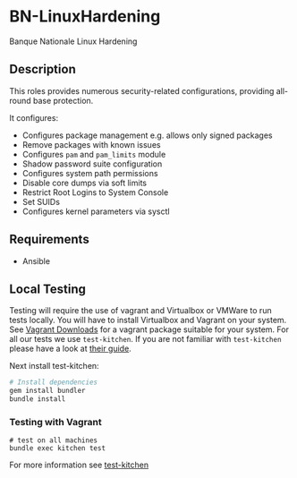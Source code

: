 # BN-LinuxHardening
Banque Nationale Linux Hardening

## Description

This roles provides numerous security-related configurations, providing all-round base protection.

It configures:

 * Configures package management e.g. allows only signed packages
 * Remove packages with known issues
 * Configures `pam` and `pam_limits` module
 * Shadow password suite configuration
 * Configures system path permissions
 * Disable core dumps via soft limits
 * Restrict Root Logins to System Console
 * Set SUIDs
 * Configures kernel parameters via sysctl

## Requirements

* Ansible

## Local Testing


Testing will require the use of vagrant and Virtualbox or VMWare to run tests locally. You will have to install Virtualbox and Vagrant on your system. See [Vagrant Downloads](http://downloads.vagrantup.com/) for a vagrant package suitable for your system. For all our tests we use `test-kitchen`. If you are not familiar with `test-kitchen` please have a look at [their guide](http://kitchen.ci/docs/getting-started).

Next install test-kitchen:

```bash
# Install dependencies
gem install bundler
bundle install
```

### Testing with Vagrant
```
# test on all machines
bundle exec kitchen test
```

For more information see [test-kitchen](http://kitchen.ci/docs/getting-started)

